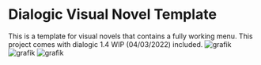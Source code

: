 # Dialogic Visual Novel Template

This is a template for visual novels that contains a fully working menu.
This project comes with dialogic 1.4 WIP (04/03/2022) included.
![grafik](https://user-images.githubusercontent.com/42868150/132996444-fd045b26-6b35-4983-9414-e86604011c15.png)
![grafik](https://user-images.githubusercontent.com/42868150/132996452-07936226-12d4-48e0-89a1-6a5fb9a6d03a.png)
![grafik](https://user-images.githubusercontent.com/42868150/132996463-f1d9cb48-e629-4dac-9fe3-bf06153ab94c.png)

